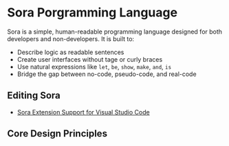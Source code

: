 # Sora Porgramming Language

Sora is a simple, human-readable programming language designed for both developers and non-developers. It is built to:
- Describe logic as readable sentences
- Create user interfaces without tage or curly braces
- Use natural expressions like `let`, `be`, `show`, `make`, `and`, `is`
- Bridge the gap between no-code, pseudo-code, and real-code

## Editing Sora
- [Sora Extension Support for Visual Studio Code](#)
  
## Core Design Principles
